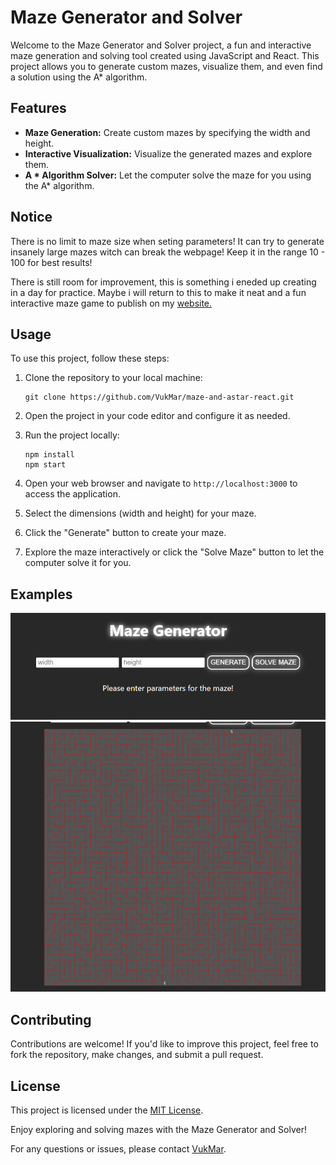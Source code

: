 # Maze Generator and Solver

Welcome to the Maze Generator and Solver project, a fun and interactive maze generation and solving tool created using JavaScript and React. This project allows you to generate custom mazes, visualize them, and even find a solution using the A* algorithm.

## Features

- **Maze Generation:** Create custom mazes by specifying the width and height.
- **Interactive Visualization:** Visualize the generated mazes and explore them.
- **A * Algorithm Solver:** Let the computer solve the maze for you using the A* algorithm.

## Notice

There is no limit to maze size when seting parameters! It can try to generate insanely large mazes witch can break the webpage! Keep it in the range 10 - 100 for best results!

There is still room for improvement, this is something i eneded up creating in a day for practice. Maybe i will return to this to make it neat and a fun interactive maze game to publish on my [website.](https://vukmaric.rs)

## Usage

To use this project, follow these steps:

1. Clone the repository to your local machine:

    ```
    git clone https://github.com/VukMar/maze-and-astar-react.git
    ```

2. Open the project in your code editor and configure it as needed.

3. Run the project locally:

    ```
    npm install 
    npm start
    ```

4. Open your web browser and navigate to `http://localhost:3000` to access the application.

5. Select the dimensions (width and height) for your maze.

7. Click the "Generate" button to create your maze.

8. Explore the maze interactively or click the "Solve Maze" button to let the computer solve it for you.

## Examples

<img src="example1.png" width=600> 

<img src="example2.png" width=600>

## Contributing

Contributions are welcome! If you'd like to improve this project, feel free to fork the repository, make changes, and submit a pull request.

## License

This project is licensed under the [MIT License](LICENSE).

Enjoy exploring and solving mazes with the Maze Generator and Solver!

For any questions or issues, please contact [VukMar](https://github.com/VukMar).
